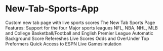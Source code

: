 # New-Tab-Sports-App
Custom new tab page with live sports scores 
The New Tab Sports Page Features: 
Support for the four Major sports leagues NFL, NBA, NHL, MLB and College Basketball/Football and English Premier League 
Automatic Background Score Refereshes 
Live Scores
Odds and OverUnder
Top Preformers 
Quick Access to ESPN Live Gamesimulation 

